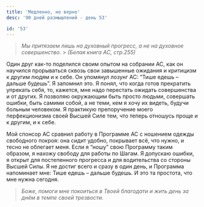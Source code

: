 ```yaml
---
title: 'Медленно, но верно'
desc: '90 дней размышлений - день 53'

id: '53'
---
```


> _Мы притязаем лишь на духовный прогресс, а не на духовное совершенство._ > _(Белая книга АС, стр.255)_

Один друг как-то поделился своим опытом на собрании АС, как он научился
прорываться сквозь свои завышенные ожидания и критицизм к другим людям и к
себе. Он упомянул лозунг АС: “Тише едешь – дальше будешь”. Я запомнил это. Я
понял, что когда готов прекратить упрекать себя, то, кажется, мне надо
перестать ожидать совершенства и от других. Я позволяю окружающим быть просто
людьми, совершать ошибки, быть самими собой, а не теми, кем я хочу их видеть,
будучи больным человеком. Я практикую препоручение моего перфекционизма своей
Высшей Силе тем, что теперь отношусь проще и к другим, и к себе.

Мой спонсор АС сравнил работу в Программе АС с ношением одежды свободного
покроя: она сидит удобно, покрывает всё, что нужно, и тесно не облегает меня.
Если я “ношу” свою Программу таким образом, я нахожу свободу для работы по
Шагам. Я допускаю ошибки, я открыт для постепенного прогресса и для
водительства со стороны Высшей Силы. Я не достиг всего и сразу в один день, и
Программа напоминает мне: Тише едешь – дальше будешь. И это та простота, что
мне нужна сегодня.

> _Боже, помоги мне покоиться в Твоей благодати и жить день за днём в темпе
> своей трезвости._
